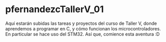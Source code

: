 # pfernandezcTallerV_01
Aquí estarán subidas las tareas y proyectos del curso de Taller V, donde aprendemos a programar en C, y cómo funcionan los microcontroladores. En particular se hace uso del STM32. Así que, comience esta aventura :D
